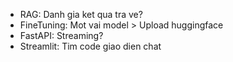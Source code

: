 - RAG: Danh gia ket qua tra ve?
- FineTuning: Mot vai model > Upload huggingface
- FastAPI: Streaming?
- Streamlit: Tim code giao dien chat